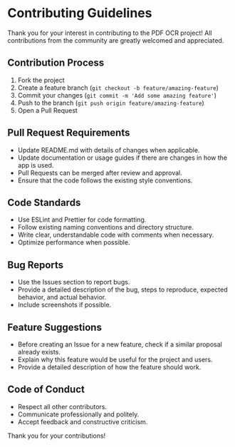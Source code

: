 # Contributing Guidelines

Thank you for your interest in contributing to the PDF OCR project! All contributions from the community are greatly welcomed and appreciated.

## Contribution Process

1. Fork the project
2. Create a feature branch (`git checkout -b feature/amazing-feature`)
3. Commit your changes (`git commit -m 'Add some amazing feature'`)
4. Push to the branch (`git push origin feature/amazing-feature`)
5. Open a Pull Request

## Pull Request Requirements

- Update README.md with details of changes when applicable.
- Update documentation or usage guides if there are changes in how the app is used.
- Pull Requests can be merged after review and approval.
- Ensure that the code follows the existing style conventions.

## Code Standards

- Use ESLint and Prettier for code formatting.
- Follow existing naming conventions and directory structure.
- Write clear, understandable code with comments when necessary.
- Optimize performance when possible.

## Bug Reports

- Use the Issues section to report bugs.
- Provide a detailed description of the bug, steps to reproduce, expected behavior, and actual behavior.
- Include screenshots if possible.

## Feature Suggestions

- Before creating an Issue for a new feature, check if a similar proposal already exists.
- Explain why this feature would be useful for the project and users.
- Provide a detailed description of how the feature should work.

## Code of Conduct

- Respect all other contributors.
- Communicate professionally and politely.
- Accept feedback and constructive criticism.

Thank you for your contributions! 